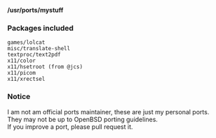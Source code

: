 **/usr/ports/mystuff**

### Packages included

```
games/lolcat
misc/translate-shell
textproc/text2pdf
x11/color
x11/hsetroot (from @jcs)
x11/picom
x11/xrectsel
```

### Notice

I am not am official ports maintainer, these are just my personal ports.  
They may not be up to OpenBSD porting guidelines.  
If you improve a port, please pull request it.
